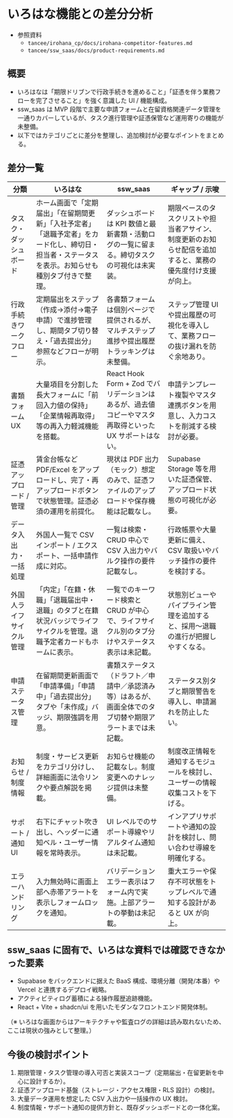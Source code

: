 # いろはな機能との差分分析

- 参照資料
  - `tancee/irohana_cp/docs/irohana-competitor-features.md`
  - `tancee/ssw_saas/docs/product-requirements.md`

## 概要
- いろはなは「期限ドリブンで行政手続きを進めること」「証憑を伴う業務フローを完了させること」を強く意識した UI / 機能構成。
- ssw_saas は MVP 段階で主要な申請フォームと在留資格関連データ管理を一通りカバーしているが、タスク進行管理や証憑保管など運用寄りの機能が未整備。
- 以下ではカテゴリごとに差分を整理し、追加検討が必要なポイントをまとめる。

## 差分一覧

| 分類 | いろはな | ssw_saas | ギャップ / 示唆 |
| --- | --- | --- | --- |
| タスク・ダッシュボード | ホーム画面で「定期届出」「在留期間更新」「入社予定者」「退職予定者」をカード化し、締切日・担当者・ステータスを表示。お知らせも種別タブ付きで整理。 | ダッシュボードは KPI 数値と最新書類・活動ログの一覧に留まる。締切タスクの可視化は未実装。 | 期限ベースのタスクリストや担当者アサイン、制度更新のお知らせ配信を追加すると、業務の優先度付け支援が向上。 |
| 行政手続きワークフロー | 定期届出をステップ（作成→添付→電子申請）で進捗管理し、期間タブ切り替え・「過去提出分」参照などフローが明示。 | 各書類フォームは個別ページで提供されるが、マルチステップ進捗や提出履歴トラッキングは未整備。 | ステップ管理 UI や提出履歴の可視化を導入して、業務フローの抜け漏れを防ぐ余地あり。 |
| 書類フォーム UX | 大量項目を分割した長大フォームに「前回入力値の保持」「企業情報再取得」等の再入力軽減機能を搭載。 | React Hook Form + Zod でバリデーションはあるが、過去値コピーやマスタ再取得といった UX サポートはない。 | 申請テンプレート複製やマスタ連携ボタンを用意し、入力コストを削減する検討が必要。 |
| 証憑アップロード / 管理 | 賃金台帳など PDF/Excel をアップロードし、完了・再アップロードボタンで状態管理。証憑必須の運用を前提化。 | 現状は PDF 出力（モック）想定のみで、証憑ファイルのアップロードや保存機能は記載なし。 | Supabase Storage 等を用いた証憑保管、アップロード状態の可視化が必要。 |
| データ入出力・一括処理 | 外国人一覧で CSV インポート / エクスポート、一括申請作成に対応。 | 一覧は検索・CRUD 中心で CSV 入出力やバルク操作の要件記載なし。 | 行政帳票や大量更新に備え、CSV 取扱いやバッチ操作の要件を検討する。 |
| 外国人ライフサイクル管理 | 「内定」「在籍・休職」「退職届出中・退職」のタブと在籍状況バッジでライフサイクルを管理。退職予定者カードもホームに表示。 | 一覧でのキーワード検索と CRUD が中心で、ライフサイクル別のタブ分けやステータス表示は未記載。 | 状態別ビューやパイプライン管理を追加すると、採用〜退職の進行が把握しやすくなる。 |
| 申請ステータス管理 | 在留期間更新画面で「申請準備」「申請中」「過去提出分」タブや「未作成」バッジ、期限強調を用意。 | 書類ステータス（ドラフト／申請中／承認済み等）はあるが、画面全体でのタブ切替や期限アラートまでは未記載。 | ステータス別タブと期限警告を導入し、申請漏れを防止したい。 |
| お知らせ / 制度情報 | 制度・サービス更新をカテゴリ分けし、詳細画面に法令リンクや要点解説を掲載。 | お知らせ機能の記載なし。制度変更へのナレッジ提供は未整備。 | 制度改正情報を通知するモジュールを検討し、ユーザーの情報収集コストを下げる。 |
| サポート / 通知 UI | 右下にチャット吹き出し、ヘッダーに通知ベル・ユーザー情報を常時表示。 | UI レベルでのサポート導線やリアルタイム通知は未記載。 | インアプリサポートや通知の設計を検討し、問い合わせ導線を明確化する。 |
| エラーハンドリング | 入力無効時に画面上部へ赤帯アラートを表示しフォームロックを通知。 | バリデーションエラー表示はフォーム内で実施。上部アラートの挙動は未記載。 | 重大エラーや保存不可状態をトップレベルで通知する設計があると UX が向上。 |

## ssw_saas に固有で、いろはな資料では確認できなかった要素
- Supabase をバックエンドに据えた BaaS 構成、環境分離（開発/本番）や Vercel と連携するデプロイ戦略。
- アクティビティログ蓄積による操作履歴追跡機能。
- React + Vite + shadcn/ui を用いたモダンなフロントエンド開発体制。

（※ いろはな画面からはアーキテクチャや監査ログの詳細は読み取れないため、ここは現状の強みとして整理。）

## 今後の検討ポイント
1. 期限管理・タスク管理の導入可否と実装スコープ（定期届出・在留更新を中心に設計するか）。
2. 証憑アップロード基盤（ストレージ・アクセス権限・RLS 設計）の検討。
3. 大量データ運用を想定した CSV 入出力や一括操作の UX 検討。
4. 制度情報・サポート通知の提供方針と、既存ダッシュボードとの一体化案。
